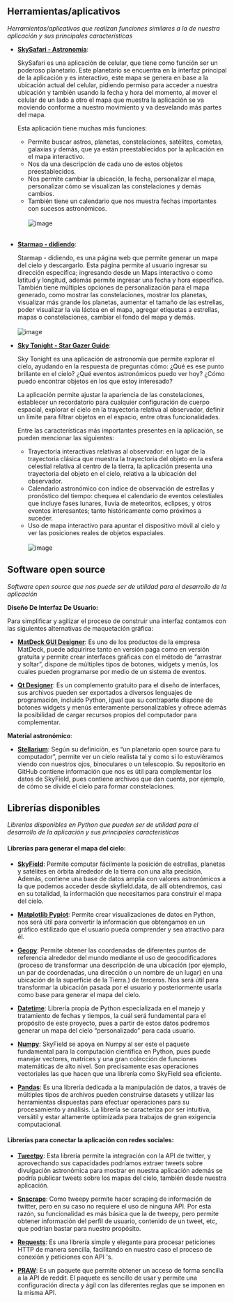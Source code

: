 ## Herramientas/aplicativos
_Herramientas/aplicativos que realizan funciones similares a la de nuestra aplicación y sus principales características_

- [**SkySafari - Astronomía**](https://play.google.com/store/apps/details?id=com.simulationcurriculum.skysafari5&hl=es_419&gl=US):

    SkySafari es una aplicación de celular, que tiene como función ser un poderoso planetario. Este planetario se encuentra en la interfaz principal de la aplicación y es interactivo, este mapa se genera en base a la ubicación actual del celular, pidiendo permiso para acceder a nuestra ubicación y también usando la fecha y hora del momento, al mover el celular de un lado a otro el mapa que muestra la aplicación se va moviendo conforme a nuestro movimiento y va desvelando más partes del mapa.
    
    Esta aplicación tiene muchas más funciones:  
    - Permite buscar astros, planetas, constelaciones, satélites, cometas, galaxias y demás, que ya están preestablecidos por la aplicación en el mapa interactivo.
    - Nos da una descripción de cada uno de estos objetos preestablecidos.
    - Nos permite cambiar la ubicación, la fecha, personalizar el mapa, personalizar cómo se visualizan las constelaciones y demás cambios.
    - También tiene un calendario que nos muestra fechas importantes con sucesos astronómicos.
    <br /><br />
    ![image](./aux_images/skySafari.png)
    <br /><br />
    
- [**Starmap - didiendo**](https://starmap.didiendo.com/):

    Starmap - didiendo, es una página web que permite generar un mapa del cielo y descargarlo. Esta página permite al usuario ingresar su dirección específica; ingresando desde un Maps interactivo o como latitud y longitud, además permite ingresar una fecha y hora específica. También tiene múltiples opciones de personalización para el mapa generado, como mostrar las constelaciones, mostrar los planetas, visualizar más grande los planetas, aumentar el tamaño de las estrellas, poder visualizar la vía láctea en el mapa, agregar etiquetas a estrellas, mapas o constelaciones, cambiar el fondo del mapa y demás.
    <br /><br />
    ![image](./aux_images/starmapDidiendo.png)
    <br />
    
- [**Sky Tonight - Star Gazer Guide**](https://play.google.com/store/apps/details?id=com.vitotechnology.sky.tonight.map.star.walk&hl=en&gl=US):

    Sky Tonight es una aplicación de astronomía que permite explorar el cielo, ayudando en la respuesta de preguntas cómo: ¿Qué es ese punto brillante en el cielo? ¿Qué eventos astronómicos puedo ver hoy? ¿Cómo puedo encontrar objetos en los que estoy interesado?
    
    La aplicación permite ajustar la apariencia de las constelaciones, establecer un recordatorio para cualquier configuración de cuerpo espacial, explorar el cielo en la trayectoria relativa al observador, definir un límite para filtrar objetos en el espacio, entre otras funcionalidades.
    
    Entre las características más importantes presentes en la aplicación, se pueden mencionar las siguientes:

    - Trayectoria interactivas relativas al observador: en lugar de la trayectoria clásica que muestra la trayectoria del objeto en la esfera celestial relativa al centro de la tierra, la aplicación presenta una trayectoria del objeto en el cielo, relativa a la ubicación del observador.
    - Calendario astronómico con índice de observación de estrellas y pronóstico del tiempo: chequea el calendario de eventos celestiales que incluye fases lunares, lluvia de meteoritos, eclipses, y otros eventos interesantes; tanto históricamente como próximos a suceder.
    - Uso de mapa interactivo para apuntar el dispositivo móvil al cielo y ver las posiciones reales de objetos espaciales.
    <br /><br />
    ![image](./aux_images/skyTonight.png)

## Software open source
_Software open source que nos puede ser de utilidad para el desarrollo de la aplicación_

**Diseño De Interfaz De Usuario:** 

Para simplificar y agilizar el proceso de construir una interfaz contamos con las siguientes alternativas de maquetación gráfica:

- [**MatDeck GUI Designer**](https://labdeck.com/gui-designer/): Es uno de los productos de la empresa MatDeck, puede adquirirse tanto en versión paga como en versión gratuita y permite crear interfaces gráficas con el método de “arrastrar y soltar”, dispone de múltiples tipos de botones, widgets y menús, los cuales pueden programarse por medio de un sistema de eventos.

- [**Qt Designer**](https://doc.qt.io/): Es un complemento gratuito para el diseño de interfaces, sus archivos pueden ser exportados a diversos lenguajes de programación, incluido Python, igual que su contraparte dispone de botones widgets y menús enteramente personalizables y ofrece además la posibilidad de cargar recursos propios del computador para complementar.

**Material astronómico**:
- [**Stellarium**](https://github.com/Stellarium/stellarium): Según su definición, es “un planetario open source para tu computador”, permite ver un cielo realista tal y como si lo estuviéramos viendo con nuestros ojos, binoculares o un telescopio. Su repositorio en GitHub contiene información que nos es útil para complementar los datos de SkyField, pues contiene archivos que dan cuenta, por ejemplo, de cómo se divide el cielo para formar constelaciones. 

## Librerías disponibles
_Librerías disponibles en Python que pueden ser de utilidad para el desarrollo de la aplicación y sus principales características_

#### Librerías para generar el mapa del cielo:
- [**SkyField**](https://rhodesmill.org/skyfield/): Permite computar fácilmente la posición de estrellas, planetas y satélites en órbita alrededor de la tierra con una alta precisión. Además, contiene una base de datos amplia con valores astronómicos a la que podemos acceder desde skyfield.data, de allí obtendremos, casi en su totalidad, la información que necesitamos para construir el mapa del cielo.

- [**Matplotlib Pyplot**](https://matplotlib.org/): Permite crear visualizaciones de datos en Python, nos será útil para convertir la información que obtengamos en un gráfico estilizado que el usuario pueda comprender y sea atractivo para él.

- [**Geopy**](https://github.com/geopy/geopy): Permite obtener las coordenadas de diferentes puntos de referencia alrededor del mundo mediante el uso de geocodificadores (proceso de transformar una descripción de una ubicación (por ejemplo, un par de coordenadas, una dirección o un nombre de un lugar) en una ubicación de la superficie de la Tierra.) de terceros. Nos será útil para transformar la ubicación pasada por el usuario y posteriormente usarla como base para generar el mapa del cielo.
    
- [**Datetime**](https://docs.python.org/es/3/library/datetime.html): Librería propia de Python especializada en el manejo y tratamiento de fechas y tiempos, la cuál será fundamental para el propósito de este proyecto, pues a partir de estos datos podremos generar un mapa del cielo “personalizado” para cada usuario.

- [**Numpy**](https://numpy.org/doc/stable/): SkyField se apoya en Numpy al ser este el paquete fundamental para la computación científica en Python, pues puede manejar vectores, matrices y una gran colección de funciones matemáticas de alto nivel. Son precisamente esas operaciones vectoriales las que hacen que una librería como SkyField sea eficiente.

- [**Pandas**](https://pandas.pydata.org/): Es una librería dedicada a la manipulación de datos, a través de múltiples tipos de archivos pueden construirse datasets y utilizar las herramientas dispuestas para efectuar operaciones para su procesamiento y análisis. La librería se caracteriza por ser intuitiva, versátil y estar altamente optimizada para trabajos de gran exigencia computacional.

#### Librerías para conectar la aplicación con redes sociales: 
- [**Tweetpy**](https://docs.tweepy.org/en/stable/): Esta librería permite la integración con la API de twitter, y aprovechando sus capacidades podríamos extraer tweets sobre divulgación astronómica para mostrar en nuestra aplicación además se podría publicar tweets sobre los mapas del cielo, también desde nuestra aplicación.

- [**Snscrape**](https://www.freecodecamp.org/news/python-web-scraping-tutorial/): Como tweepy permite hacer scraping de información de twitter, pero en su caso no requiere el uso de ninguna API. Por esta razón, su funcionalidad es más básica que la de tweepy, pero permite obtener información del perfil de usuario, contenido de un tweet, etc, que podrían bastar para nuestro propósito.

- [**Requests**](https://requests.readthedocs.io/en/latest/): Es una librería simple y elegante para procesar peticiones HTTP de manera sencilla, facilitando en nuestro caso el proceso de conexión y peticiones con API 's.  

- [**PRAW**](https://praw.readthedocs.io/en/stable/): Es un paquete que permite obtener un acceso de forma sencilla a la API de reddit. El paquete es sencillo de usar y permite una configuración directa y ágil con las diferentes reglas que se imponen en la misma API.

